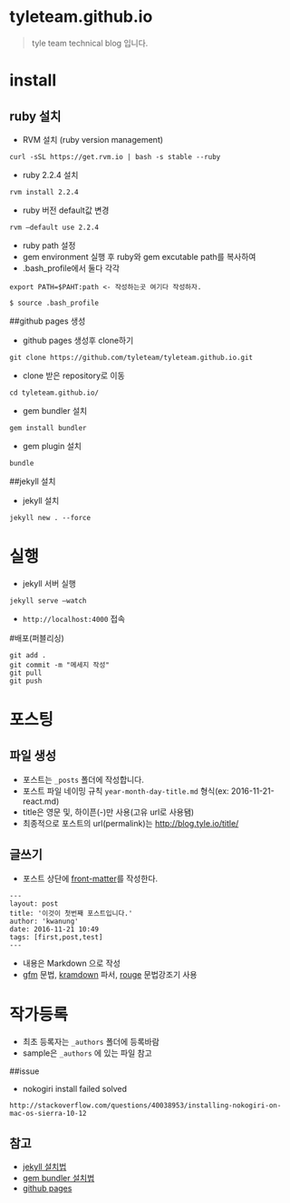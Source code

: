 # tyleteam.github.io
> tyle team technical blog 입니다.

# install
## ruby 설치
- RVM 설치 (ruby version management)

````
curl -sSL https://get.rvm.io | bash -s stable --ruby
````

- ruby 2.2.4 설치

````
rvm install 2.2.4
````

- ruby 버전 default값 변경

````
rvm —default use 2.2.4
````

- ruby path 설정
 - gem environment 실행 후 ruby와 gem excutable path를 복사하여
 - .bash_profile에서 둘다 각각

````
export PATH=$PAHT:path <- 작성하는곳 여기다 작성하자.

$ source .bash_profile
````

##github pages 생성
- github pages 생성후 clone하기

````
git clone https://github.com/tyleteam/tyleteam.github.io.git
````

- clone 받은 repository로 이동

````
cd tyleteam.github.io/
````

- gem bundler 설치

````
gem install bundler
````

- gem plugin 설치

````
bundle 
````

##jekyll 설치
- jekyll 설치

````
jekyll new . --force
````

# 실행
- jekyll 서버 실행

````
jekyll serve —watch
````

- `http://localhost:4000` 접속

#배포(퍼블리싱)
````
git add .
git commit -m "메세지 작성"
git pull
git push
````

# 포스팅
## 파일 생성
- 포스트는 `_posts` 폴더에 작성합니다.
- 포스트 파일 네이밍 규칙 `year-month-day-title.md` 형식(ex: 2016-11-21-react.md)
 - title은 영문 및, 하이픈(-)만 사용(고유 url로 사용됌)
 - 최종적으로 포스트의 url(permalink)는 http://blog.tyle.io/title/

## 글쓰기
- 포스트 상단에 [front-matter](https://jekyllrb-ko.github.io/docs/frontmatter/)를 작성한다.

````
---
layout: post
title: '이것이 첫번째 포스트입니다.'
author: 'kwanung'
date: 2016-11-21 10:49
tags: [first,post,test]
---
````

- 내용은 Markdown 으로 작성
 - [gfm](https://guides.github.com/features/mastering-markdown/) 문법, [kramdown](http://kramdown.gettalong.org/parser/kramdown.html) 파서, [rouge](https://sacha.me/articles/jekyll-rouge/) 문법강조기 사용

# 작가등록
- 최초 등록자는 `_authors` 폴더에 등록바람
- sample은 `_authors` 에 있는 파일 참고

##issue
- nokogiri install failed solved

````
http://stackoverflow.com/questions/40038953/installing-nokogiri-on-mac-os-sierra-10-12
````


## 참고
- [jekyll 설치법](http://blog.saltfactory.net/jekyll/upgrade-github-pages-dependency-versions.html)
- [gem bundler 설치법](http://stackoverflow.com/questions/34459720/rails-bundle-command-not-found/34460297)
- [github pages](https://help.github.com/articles/user-organization-and-project-pages/)
